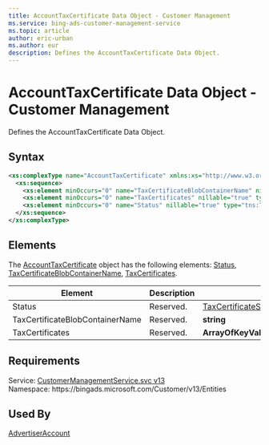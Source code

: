 ```yaml
---
title: AccountTaxCertificate Data Object - Customer Management
ms.service: bing-ads-customer-management-service
ms.topic: article
author: eric-urban
ms.author: eur
description: Defines the AccountTaxCertificate Data Object.
---
```

# AccountTaxCertificate Data Object - Customer Management
Defines the AccountTaxCertificate Data Object.

## Syntax
```xml
<xs:complexType name="AccountTaxCertificate" xmlns:xs="http://www.w3.org/2001/XMLSchema">
  <xs:sequence>
    <xs:element minOccurs="0" name="TaxCertificateBlobContainerName" nillable="true" type="xs:string" />
    <xs:element minOccurs="0" name="TaxCertificates" nillable="true" type="q3:ArrayOfKeyValueOfstringbase64Binary" xmlns:q3="http://schemas.microsoft.com/2003/10/Serialization/Arrays" />
    <xs:element minOccurs="0" name="Status" nillable="true" type="tns:TaxCertificateStatus" />
  </xs:sequence>
</xs:complexType>
```

## <a name="elements"></a>Elements

The [AccountTaxCertificate](accounttaxcertificate.md) object has the following elements: [Status](#status), [TaxCertificateBlobContainerName](#taxcertificateblobcontainername), [TaxCertificates](#taxcertificates).

|Element|Description|Data Type|
|-----------|---------------|-------------|
|<a name="status"></a>Status|Reserved.|[TaxCertificateStatus](taxcertificatestatus.md)|
|<a name="taxcertificateblobcontainername"></a>TaxCertificateBlobContainerName|Reserved.|**string**|
|<a name="taxcertificates"></a>TaxCertificates|Reserved.|**ArrayOfKeyValueOfstringbase64Binary**|

## Requirements
Service: [CustomerManagementService.svc v13](https://clientcenter.api.bingads.microsoft.com/Api/CustomerManagement/v13/CustomerManagementService.svc)  
Namespace: https\://bingads.microsoft.com/Customer/v13/Entities  

## Used By
[AdvertiserAccount](advertiseraccount.md)  
